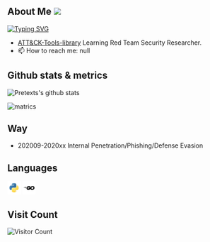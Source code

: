 ## About Me <img src="https://media.giphy.com/media/IfsByYYHyNlnINT46g/giphy.gif" width="70">

[![Typing SVG](https://readme-typing-svg.herokuapp.com?font=Fira+Code&pause=1000&width=435&lines=Don%27t+surrender+to+this+dark+woeld%2e;Hello+I'm+Pretexts%2e)](https://git.io/typing-svg)

- [ATT&CK-Tools-library](https://github.com/TimelineSec/ATTCK-Tools-library) Learning Red Team Security Researcher.
- 📫 How to reach me: null

## Github stats & metrics

![Pretexts's github stats](https://github-readme-stats.vercel.app/api?username=Pretexts&count_private=true&show_icons=true&theme=vue)

![matrics](https://metrics.lecoq.io/Pretexts?template=classic&base.header=0&base.activity=0&base.community=0&base.repositories=0&base.metadata=0&isocalendar=1&isocalendar.duration=full-year&config.timezone=Asia%2FBeijing)

## Way

- 202009-2020xx Internal Penetration/Phishing/Defense Evasion

## Languages
<code><img height="30" src="https://raw.githubusercontent.com/github/explore/80688e429a7d4ef2fca1e82350fe8e3517d3494d/topics/python/python.png"></code> <code><img height="30" src="https://raw.githubusercontent.com/github/explore/80688e429a7d4ef2fca1e82350fe8e3517d3494d/topics/go/go.png"></code>

## Visit Count
![Visitor Count](https://profile-counter.glitch.me/timwhitez/count.svg)

